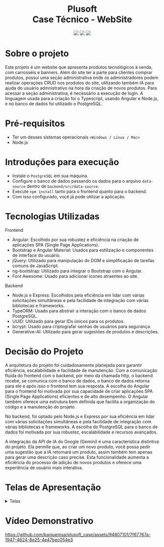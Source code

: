 # <div align="center">Plusoft </div> <div align="center">Case Técnico - WebSite</div>
<div align="center">
<img src="https://img.shields.io/badge/Angular-%23DD0031?style=for-the-badge&logo=angular&logoColor=white" />
<img src="https://img.shields.io/badge/Node.js-%333999?style=for-the-badge&logo=nodejs&logoColor=white" />
<img src="https://img.shields.io/badge/postgresql-4169e1?style=for-the-badge&logo=postgresql&logoColor=white" />

</div>

#  Sobre o projeto

Este projeto é um website que apresenta produtos tecnológicos à venda, com carrosséis e banners. Além do site ter a parte para clientes comprar produtos, possui uma seção administrativa onde os administradores podem realizar operações CRUD nos produtos do site, utilizando também IA para ajuda do usuário admnistrativo na hora da criação de novos produtos. Para acessar a seção administrativa, é necessário a execução de login.
A linguagem usada para a criação foi o Typescript, usando Angular e Node.js, e no banco de dados foi utilizado o PostgreSQL.

#  Pré-requisitos

* Ter um desses sistemas operacionais `<Windows / Linux / Mac>` 
* Node.js

# Introduções para execução

* Instale o `PostgreSQL` em sua máquina.
* Configure o banco de dados passando os dados para o arquivo `data-source` dentro de `backend/src/data-source`.
* Execute `npm install` tanto para o frontend quanto para o backend.
* Com isso configurado, você já pode utilizar a aplicação.

# Tecnologias Utilizadas
Frontend
* Angular: Escolhido por sua robustez e eficiência na criação de aplicações SPA (Single Page Applications).
* Bootstrap e Angular Material: Usados para estilização e componentes de interface do usuário.
* jQuery: Utilizado para manipulação do DOM e simplificação de tarefas comuns de JavaScript.
* ng-bootstrap: Utilizado para integrar o Bootstrap com o Angular.
* Font Awesome: Usado para adicionar ícones atraentes ao site.

Backend
* Node.js e Express: Escolhidos pela eficiência em lidar com várias solicitações simultâneas e pela facilidade de integração com várias bibliotecas e frameworks.
* TypeORM: Usado para abstrair a interação com o banco de dados PostgreSQL.
* UUID: Utilizado para gerar IDs únicos para os produtos.
* bcrypt: Usado para criptografar senhas de usuários para segurança.
* Generative-AI: Utilizado para gerar sugestões de produtos e descrições.

# Decisão do Projeto

A arquitetura do projeto foi cuidadosamente planejada para garantir eficiência, escalabilidade e facilidade de manutenção. Com a comunicação fluída do frontend com o backend, por meio da chamada http, o backend recebe, se comunica com o banco de dados, o banco de dados retorna para ele e após isso o frontend tem sua resposta. A escolha do Angular para o frontend foi motivada por sua capacidade de criar aplicações SPA (Single Page Applications) eficientes e de alto desempenho. O Angular também oferece uma estrutura bem definida que facilita a organização do código e a manutenção do projeto.

No backend, foi optado pelo Node.js e Express por sua eficiência em lidar com várias solicitações simultâneas e pela facilidade de integração com várias bibliotecas e frameworks. A escolha do PostgreSQL para o banco de dados foi motivada por sua robustez, escalabilidade e recursos avançados.

A integração da API de IA do Google (Gemini) é uma característica distintiva do projeto. Ela permite que, ao criar um novo produto, você possa pedir uma sugestão que a IA retornará um produto, assim também tem apenas para gerar uma descrição caso precise. Esta funcionalidade aumenta a eficiência do processo de adição de novos produtos e oferece uma experiência de usuário mais interativa.


# Telas de Apresentação
<details>
    <summary>Telas</summary>
  <div style="display: flex; flex-wrap: wrap; justify-content: center; margin: 0 10px; gap: 10px; align-items: center;">
    <img src="./assets/home.png" style="flex:1">
    <img src="./assets/admin.png" style="flex:1">
    <img src="./assets/login.png" style="flex:1">
    <img src="./assets/manage.png" style="flex:1">
  </div>
</details>

<a name="video"></a>

# Vídeo Demonstrativo 

https://github.com/kaiquemsa/plusoft_case/assets/94807101/7f67767a-1947-4624-8e25-4e47bec054e3



